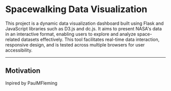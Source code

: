 

# Spacewalking Data Visualization

This project is a dynamic data visualization dashboard built using Flask and JavaScript libraries such as D3.js and dc.js. It aims to present NASA's data in an interactive format, enabling users to explore and analyze space-related datasets effectively. This tool facilitates real-time data interaction, responsive design, and is tested across multiple browsers for user accessibility.

------------------------------

## Motivation
Inpired by PaulMFleming

